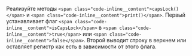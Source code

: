 Реализуйте методы `<span class="code-inline__content">capsLock()</span>` и `<span class="code-inline__content">print()</span>`. Первый устанавливает флаг `<span class="code-inline__content">isCapsLock</span>` в `<span class="code-inline__content">true</span>` или `<span class="code-inline__content">false</span>`. Второй выводит строку в верхнем или оставляет регистр как есть в зависимости от этого флага.

